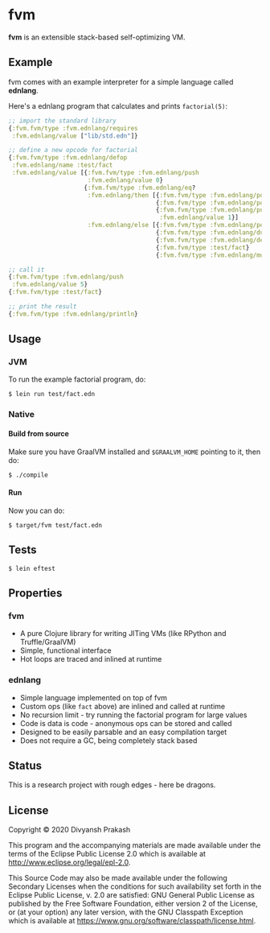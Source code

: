 # fvm

**fvm** is an extensible stack-based self-optimizing VM.

## Example

fvm comes with an example interpreter for a simple language called **ednlang**.

Here's a ednlang program that calculates and prints `factorial(5)`:
```clojure
;; import the standard library
{:fvm.fvm/type :fvm.ednlang/requires
 :fvm.ednlang/value ["lib/std.edn"]}

;; define a new opcode for factorial
{:fvm.fvm/type :fvm.ednlang/defop
 :fvm.ednlang/name :test/fact
 :fvm.ednlang/value [{:fvm.fvm/type :fvm.ednlang/push
                      :fvm.ednlang/value 0}
                     {:fvm.fvm/type :fvm.ednlang/eq?
                      :fvm.ednlang/then [{:fvm.fvm/type :fvm.ednlang/pop}
                                         {:fvm.fvm/type :fvm.ednlang/pop}
                                         {:fvm.fvm/type :fvm.ednlang/push
                                          :fvm.ednlang/value 1}]
                      :fvm.ednlang/else [{:fvm.fvm/type :fvm.ednlang/pop}
                                         {:fvm.fvm/type :fvm.ednlang/dup}
                                         {:fvm.fvm/type :fvm.ednlang/dec}
                                         {:fvm.fvm/type :test/fact}
                                         {:fvm.fvm/type :fvm.ednlang/mul}]}]}

;; call it
{:fvm.fvm/type :fvm.ednlang/push
 :fvm.ednlang/value 5}
{:fvm.fvm/type :test/fact}

;; print the result
{:fvm.fvm/type :fvm.ednlang/println}
```

## Usage

### JVM

To run the example factorial program, do:
```
$ lein run test/fact.edn
```

### Native

#### Build from source

Make sure you have GraalVM installed and `$GRAALVM_HOME` pointing to it, then do:
```
$ ./compile
```

#### Run

Now you can do:
```
$ target/fvm test/fact.edn
```

## Tests

```
$ lein eftest
```

## Properties

### fvm

- A pure Clojure library for writing JITing VMs (like RPython and Truffle/GraalVM)
- Simple, functional interface
- Hot loops are traced and inlined at runtime

### ednlang

- Simple language implemented on top of fvm
- Custom ops (like `fact` above) are inlined and called at runtime
- No recursion limit - try running the factorial program for large values
- Code is data is code - anonymous ops can be stored and called
- Designed to be easily parsable and an easy compilation target
- Does not require a GC, being completely stack based

## Status

This is a research project with rough edges - here be dragons.

## License

Copyright © 2020 Divyansh Prakash

This program and the accompanying materials are made available under the
terms of the Eclipse Public License 2.0 which is available at
http://www.eclipse.org/legal/epl-2.0.

This Source Code may also be made available under the following Secondary
Licenses when the conditions for such availability set forth in the Eclipse
Public License, v. 2.0 are satisfied: GNU General Public License as published by
the Free Software Foundation, either version 2 of the License, or (at your
option) any later version, with the GNU Classpath Exception which is available
at https://www.gnu.org/software/classpath/license.html.
